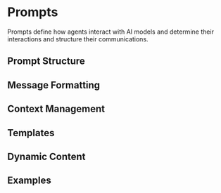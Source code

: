 # Prompts

Prompts define how agents interact with AI models and determine their interactions and structure their communications.

## Prompt Structure

## Message Formatting

## Context Management

## Templates

## Dynamic Content

## Examples